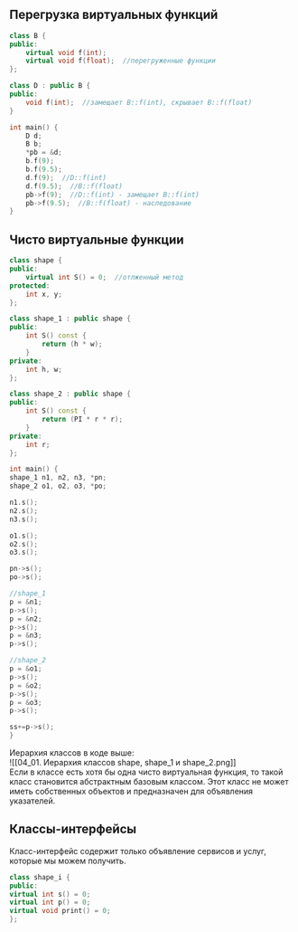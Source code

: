 ## Перегрузка виртуальных функций
```cpp
class B {
public:
	virtual void f(int);
	virtual void f(float);  //перегруженные функции
};

class D : public B {
public:
	void f(int);  //замещает B::f(int), скрывает B::f(float)
}

int main() {
	D d;
	B b;
	*pb = &d;
	b.f(9);
	b.f(9.5);
	d.f(9);  //D::f(int)
	d.f(9.5);  //B::f(float)
	pb->f(9);  //D::f(int) - замещает B::f(int)
	pb->f(9.5);  //B::f(float) - наследование
}
```
## Чисто виртуальные функции
```cpp
class shape {
public:
	virtual int S() = 0;  //отлженный метод
protected:
	int x, y;
};

class shape_1 : public shape {
public:
	int S() const {
		return (h * w);
	}
private:
	int h, w;
};

class shape_2 : public shape {
public:
	int S() const {
		return (PI * r * r);
	}
private:
	int r;
};

int main() {
shape_1 n1, n2, n3, *pn;
shape_2 o1, o2, o3, *po;

n1.s();
n2.s();
n3.s();

o1.s();
o2.s();
o3.s();

pn->s();
po->s();

//shape_1
p = &n1;
p->s();
p = &n2;
p->s();
p = &n3;
p->s();

//shape_2
p = &o1;
p->s();
p = &o2;
p->s();
p = &o3;
p->s();

ss+=p->s();
}
```
Иерархия классов в коде выше:  
![[04_01. Иерархия классов shape, shape_1 и shape_2.png]]  
Если в классе есть хотя бы одна чисто виртуальная функция, то такой класс становится абстрактным базовым классом. Этот класс не может иметь собственных объектов и предназначен для объявления указателей.
## Классы-интерфейсы
Класс-интерфейс содержит только объявление сервисов и услуг, которые мы можем получить.
```cpp
class shape_i {
public:
virtual int s() = 0;
virtual int p() = 0;
virtual void print() = 0;
};
```